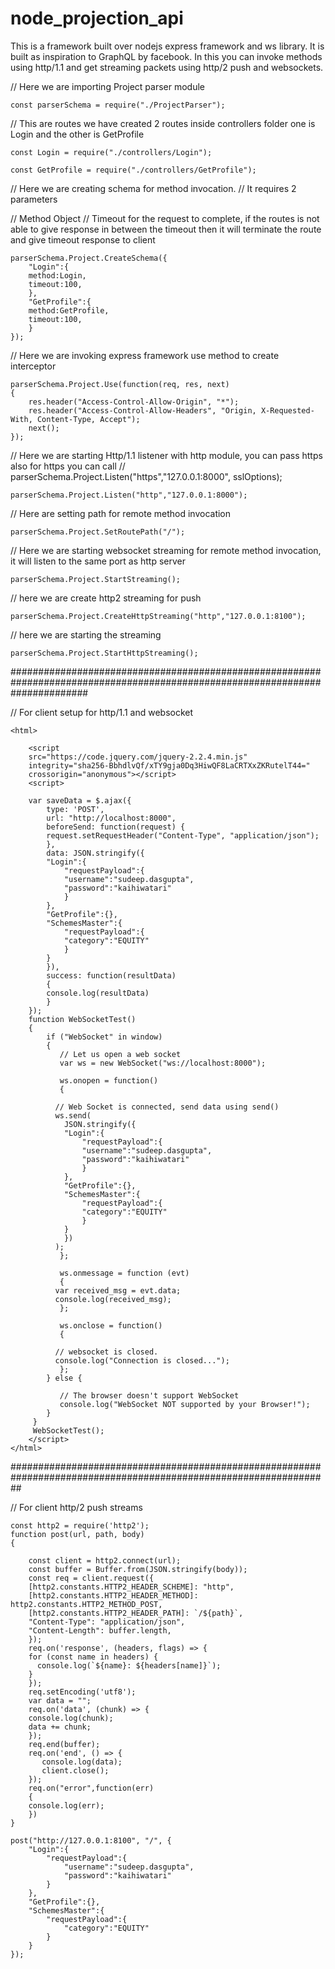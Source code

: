 # node_projection_api
This is a framework built over nodejs express framework and ws library. It is built as inspiration to GraphQL by facebook.
In this you can invoke methods using http/1.1 and get streaming packets using http/2 push and websockets.

// Here we are importing Project parser module

	const parserSchema = require("./ProjectParser");

// This are routes we have created 2 routes inside controllers folder one is Login and the other is GetProfile

	const Login = require("./controllers/Login");

	const GetProfile = require("./controllers/GetProfile");

// Here we are creating schema for method invocation.
// It requires 2 parameters

// Method Object
// Timeout for the request to complete, if the routes is not able to give response in between the timeout then it will terminate the route and give timeout response to client

	parserSchema.Project.CreateSchema({
	    "Login":{
		method:Login,
		timeout:100,
	    },
	    "GetProfile":{
		method:GetProfile,
		timeout:100,
	    }
	});

// Here we are invoking express framework use method to create interceptor

	parserSchema.Project.Use(function(req, res, next)
	{
	    res.header("Access-Control-Allow-Origin", "*");
	    res.header("Access-Control-Allow-Headers", "Origin, X-Requested-With, Content-Type, Accept");
	    next();
	});

// Here we are starting Http/1.1 listener with http module, you can pass https also for https you can call
// parserSchema.Project.Listen("https","127.0.0.1:8000", sslOptions);

	parserSchema.Project.Listen("http","127.0.0.1:8000");

// Here are setting path for remote method invocation

	parserSchema.Project.SetRoutePath("/");

// Here we are starting websocket streaming for remote method invocation, it will listen to the same port as http server

	parserSchema.Project.StartStreaming();

// here we are create http2 streaming for push

	parserSchema.Project.CreateHttpStreaming("http","127.0.0.1:8100");

// here we are starting the streaming

	parserSchema.Project.StartHttpStreaming();

##############################################################################################################################

// For client setup for http/1.1 and websocket

	<html>

	    <script
		src="https://code.jquery.com/jquery-2.2.4.min.js"
		integrity="sha256-BbhdlvQf/xTY9gja0Dq3HiwQF8LaCRTXxZKRutelT44="
		crossorigin="anonymous"></script>
	    <script>

		var saveData = $.ajax({
		    type: 'POST',
		    url: "http://localhost:8000",
		    beforeSend: function(request) {
			request.setRequestHeader("Content-Type", "application/json");
		    },
		    data: JSON.stringify({
			"Login":{
			    "requestPayload":{
				"username":"sudeep.dasgupta",
				"password":"kaihiwatari"
			    }
			},
			"GetProfile":{},
			"SchemesMaster":{
			    "requestPayload":{
				"category":"EQUITY"
			    }
			}
		    }),
		    success: function(resultData)
		    { 
			console.log(resultData)
		    }
		});
		function WebSocketTest()
		{
		    if ("WebSocket" in window)
		    {               
		       // Let us open a web socket
		       var ws = new WebSocket("ws://localhost:8000");

		       ws.onopen = function()
		       {

			  // Web Socket is connected, send data using send()
			  ws.send(
			    JSON.stringify({
				"Login":{
				    "requestPayload":{
					"username":"sudeep.dasgupta",
					"password":"kaihiwatari"
				    }
				},
				"GetProfile":{},
				"SchemesMaster":{
				    "requestPayload":{
					"category":"EQUITY"
				    }
				}
			    })
			  );
		       };

		       ws.onmessage = function (evt)
		       { 
			  var received_msg = evt.data;
			  console.log(received_msg);
		       };

		       ws.onclose = function()
		       { 

			  // websocket is closed.
			  console.log("Connection is closed..."); 
		       };
		    } else {

		       // The browser doesn't support WebSocket
		       console.log("WebSocket NOT supported by your Browser!");
		    }
		 }
		 WebSocketTest();
	    </script>
	</html>

##################################################################################################################

// For client http/2 push streams

	const http2 = require('http2');
	function post(url, path, body)
	{

	    const client = http2.connect(url);
	    const buffer = Buffer.from(JSON.stringify(body));
	    const req = client.request({
		[http2.constants.HTTP2_HEADER_SCHEME]: "http",
		[http2.constants.HTTP2_HEADER_METHOD]: http2.constants.HTTP2_METHOD_POST,
		[http2.constants.HTTP2_HEADER_PATH]: `/${path}`,
		"Content-Type": "application/json",
		"Content-Length": buffer.length,
	    });
	    req.on('response', (headers, flags) => {
		for (const name in headers) {
		  console.log(`${name}: ${headers[name]}`);
		}
	    });
	    req.setEncoding('utf8');
	    var data = "";
	    req.on('data', (chunk) => {
		console.log(chunk);
		data += chunk;
	    });
	    req.end(buffer);
	    req.on('end', () => {
	       console.log(data);
	       client.close();
	    });
	    req.on("error",function(err)
	    {
		console.log(err);
	    })
	}

	post("http://127.0.0.1:8100", "/", {
		"Login":{
			"requestPayload":{
				"username":"sudeep.dasgupta",
				"password":"kaihiwatari"
			}
		},
		"GetProfile":{},
		"SchemesMaster":{
			"requestPayload":{
				"category":"EQUITY"
			}
		}
	});
